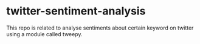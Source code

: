 # twitter-sentiment-analysis
This repo is related to analyse sentiments about certain keyword on twitter using a module called tweepy. 
